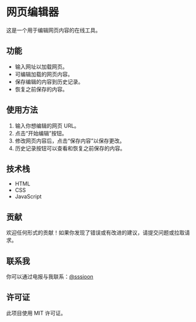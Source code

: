 # 网页编辑器

这是一个用于编辑网页内容的在线工具。

## 功能

- 输入网址以加载网页。
- 可编辑加载的网页内容。
- 保存编辑的内容到历史记录。
- 恢复之前保存的内容。

## 使用方法

1. 输入你想编辑的网页 URL。
2. 点击“开始编辑”按钮。
3. 修改网页内容后，点击“保存内容”以保存更改。
4. 历史记录按钮可以查看和恢复之前保存的内容。

## 技术栈

- HTML
- CSS
- JavaScript

## 贡献

欢迎任何形式的贡献！如果你发现了错误或有改进的建议，请提交问题或拉取请求。

## 联系我

你可以通过电报与我联系：[@sssioon](https://t.me/sssioon)

## 许可证

此项目使用 MIT 许可证。
